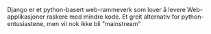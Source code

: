Django er et python-basert web-rammeverk som lover å levere Web-applikasjoner raskere med mindre kode. Et greit alternativ for python-entusiastene, men vil nok ikke bli "mainstream"